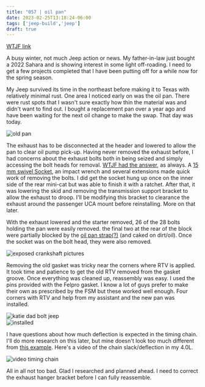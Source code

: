 ```yaml
---
title: "057 | oil pan"
date: 2023-02-25T13:18:24-06:00
tags: ['jeep-build','jeep']
draft: true
---
```

[WTJF link]()

A busy winter, not much Jeep action or news. My father-in-law just bought a 2022 Sahara and is showing interest in some light off-roading. I need to get a few projects completed that I have been putting off for a while now for the spring season. 

My Jeep survived its time in the northeast before making it to Texas with relatively minimal rust. One area I noticed early on was the oil pan. There were rust spots that I wasn't sure exactly how thin the material was and didn't want to find out. I bought a replacement pan over a year ago and have been waiting for the next oil change to make the swap. That day was today. 

![old pan]()

The exhaust has to be disconnected at the header and lowered to allow the pan to clear oil pump pick-up. Having never removed the exhaust before, I had concerns about the exhaust bolts both in being seized and simply accessing the bolt heads for removal. [WTJF had the answer](https://wranglertjforum.com/threads/removing-the-cats-down-pipe.9274/post-142189), as always. A [15 mm swivel Socket](https://www.amazon.com/dp/B07KYXHLRR), an impact wrench and several extensions made quick work of removing the bolts. I did get the socket hung up once on the inner side of the rear mini-cat but was able to finish it with a ratchet. After that, it was lowering the skid and removing the transmission support bracket to allow the exhaust to droop. I'll be modifying this bracket to clearance the exhaust around the passenger UCA mount before reinstalling. More on that later. 

With the exhaust lowered and the starter removed, 26 of the 28 bolts holding the pan were easily removed. the final two at the rear of the block were partially blocked by the [oil pan strap(?)](https://www.youtube.com/watch?v=aYtYEtj9TS0) (and caked on dirt/oil). Once the socket was on the bolt head, they were also removed. 

![exposed crankshaft pictures]()

Removing the old gasket was tricky near the corners where RTV is applied. It took time and patience to get the old RTV removed from the gasket groove. Once everything was cleaned up, reassembly was easy. I used the pins provided with the Felpro gasket. I know a lot of guys prefer to make their own as prescribed by the FSM but these worked well enough. Four corners with RTV and help from my assistant and the new pan was installed. 

![katie dad bolt jeep]()  
![installed]()  

I have questions about how much deflection is expected in the timing chain. I'll do more research on this later, but mine doesn't look too much different from [this example](https://wranglertjforum.com/threads/do-i-need-a-new-timing-chain.63185/). Here's a video of the chain slack/deflection in my 4.0L. 

![video timing chain]()

All in all not too bad. Glad I researched and planned ahead. I need to correct the exhaust hanger bracket before I can fully reassemble. 